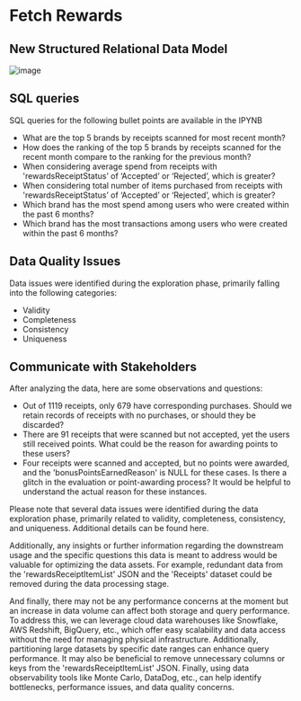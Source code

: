 # Fetch Rewards
## New Structured Relational Data Model
![image](https://github.com/user-attachments/assets/aa6575bc-266c-41de-9e9f-941d182775a8)

## SQL queries
SQL queries for the following bullet points are available in the IPYNB
- What are the top 5 brands by receipts scanned for most recent month?
- How does the ranking of the top 5 brands by receipts scanned for the recent month compare to the ranking for the previous month?
- When considering average spend from receipts with 'rewardsReceiptStatus’ of ‘Accepted’ or ‘Rejected’, which is greater?
- When considering total number of items purchased from receipts with 'rewardsReceiptStatus’ of ‘Accepted’ or ‘Rejected’, which is greater?
- Which brand has the most spend among users who were created within the past 6 months?
- Which brand has the most transactions among users who were created within the past 6 months?

## Data Quality Issues
Data issues were identified during the exploration phase, primarily falling into the following categories:
- Validity
- Completeness
- Consistency
- Uniqueness

## Communicate with Stakeholders
After analyzing the data, here are some observations and questions:
- Out of 1119 receipts, only 679 have corresponding purchases. Should we retain records of receipts with no purchases, or should they be discarded?
- There are 91 receipts that were scanned but not accepted, yet the users still received points. What could be the reason for awarding points to these users?
- Four receipts were scanned and accepted, but no points were awarded, and the 'bonusPointsEarnedReason' is NULL for these cases. Is there a glitch in the evaluation or point-awarding process? It would be helpful to understand the actual reason for these instances.

Please note that several data issues were identified during the data exploration phase, primarily related to validity, completeness, consistency, and uniqueness. Additional details can be found here.

Additionally, any insights or further information regarding the downstream usage and the specific questions this data is meant to address would be valuable for optimizing the data assets. For example, redundant data from the 'rewardsReceiptItemList' JSON and the 'Receipts' dataset could be removed during the data processing stage.

And finally, there may not be any performance concerns at the moment but an increase in data volume can affect both storage and query performance. To address this, we can leverage cloud data warehouses like Snowflake, AWS Redshift, BigQuery, etc., which offer easy scalability and data access without the need for managing physical infrastructure. Additionally, partitioning large datasets by specific date ranges can enhance query performance. It may also be beneficial to remove unnecessary columns or keys from the 'rewardsReceiptItemList' JSON. Finally, using data observability tools like Monte Carlo, DataDog, etc., can help identify bottlenecks, performance issues, and data quality concerns.

